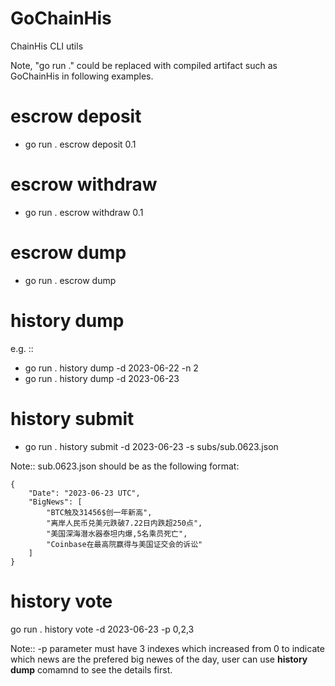# GoChainHis
ChainHis CLI utils

Note, "go run ." could be replaced with compiled artifact such as GoChainHis in following examples.

# escrow deposit
- go run . escrow deposit 0.1

# escrow withdraw
- go run . escrow withdraw 0.1

# escrow dump
- go run . escrow dump

# history dump
e.g. :: 
- go run . history dump -d 2023-06-22 -n 2
- go run . history dump -d 2023-06-23

# history submit
- go run . history submit -d 2023-06-23 -s subs/sub.0623.json
  
Note:: sub.0623.json should be as the following format:
```
{
    "Date": "2023-06-23 UTC",
    "BigNews": [
        "BTC触及31456$创一年新高",
        "离岸人民币兑美元跌破7.22日内跌超250点",
        "美国深海潜水器泰坦内爆,5名乘员死亡",
        "Coinbase在最高院赢得与美国证交会的诉讼"
    ]
}
```

# history vote
go run . history vote -d 2023-06-23 -p 0,2,3

Note:: -p parameter must have 3 indexes which increased from 0 to indicate which news are the prefered big newes of the day, user can use **history dump** comamnd to see the details first.


